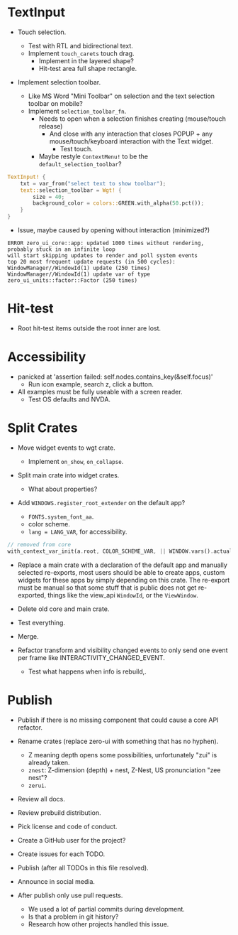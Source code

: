 # TextInput

* Touch selection.
    - Test with RTL and bidirectional text.
    - Implement `touch_carets` touch drag.
        - Implement in the layered shape?
        - Hit-test area full shape rectangle.

* Implement selection toolbar.
    - Like MS Word "Mini Toolbar" on selection and the text selection toolbar on mobile?
    - Implement `selection_toolbar_fn`.
        - Needs to open when a selection finishes creating (mouse/touch release)
            - And close with any interaction that closes POPUP + any mouse/touch/keyboard interaction with the Text widget.
                - Test touch.
        - Maybe restyle `ContextMenu!` to be the `default_selection_toolbar`?
```rust
TextInput! {
    txt = var_from("select text to show toolbar");
    text::selection_toolbar = Wgt! {
        size = 40;
        background_color = colors::GREEN.with_alpha(50.pct());
    }
}
```

* Issue, maybe caused by opening without interaction (minimized?)
```
ERROR zero_ui_core::app: updated 1000 times without rendering, probably stuck in an infinite loop
will start skipping updates to render and poll system events
top 20 most frequent update requests (in 500 cycles):
WindowManager//WindowId(1) update (250 times)
WindowManager//WindowId(1) update var of type zero_ui_units::factor::Factor (250 times)
```

# Hit-test

* Root hit-test items outside the root inner are lost.

# Accessibility

*  panicked at 'assertion failed: self.nodes.contains_key(&self.focus)'
    - Run icon example, search z, click a button.
* All examples must be fully useable with a screen reader.
    - Test OS defaults and NVDA.

# Split Crates

* Move widget events to wgt crate.
    - Implement `on_show`, `on_collapse`.

* Split main crate into widget crates.
    - What about properties?

* Add `WINDOWS.register_root_extender` on the default app?
    - `FONTS.system_font_aa`.
    - color scheme.
    - `lang = LANG_VAR`, for accessibility.
```rust
// removed from core
with_context_var_init(a.root, COLOR_SCHEME_VAR, || WINDOW.vars().actual_color_scheme().boxed()).boxed()
```

* Replace a main crate with a declaration of the default app and manually selected re-exports,
  most users should be able to create apps, custom widgets for these apps by simply depending
  on this crate. The re-export must be manual so that some stuff that is public does not get re-exported,
  things like the view_api `WindowId`, or the `ViewWindow`.

* Delete old core and main crate.
* Test everything.
* Merge.

* Refactor transform and visibility changed events to only send one event per frame like INTERACTIVITY_CHANGED_EVENT.
    - Test what happens when info is rebuild,.

# Publish

* Publish if there is no missing component that could cause a core API refactor.

* Rename crates (replace zero-ui with something that has no hyphen). 
    - Z meaning depth opens some possibilities, unfortunately "zui" is already taken.
    - `znest`: Z-dimension (depth) + nest, Z-Nest, US pronunciation "zee nest"? 
    - `zerui`.

* Review all docs.
* Review prebuild distribution.
* Pick license and code of conduct.
* Create a GitHub user for the project?
* Create issues for each TODO.

* Publish (after all TODOs in this file resolved).
* Announce in social media.

* After publish only use pull requests.
    - We used a lot of partial commits during development.
    - Is that a problem in git history?
    - Research how other projects handled this issue.